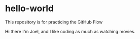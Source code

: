 # hello-world
This repository is for practicing the GitHub Flow

Hi there I'm Joel, and I like coding as much as watching movies.
